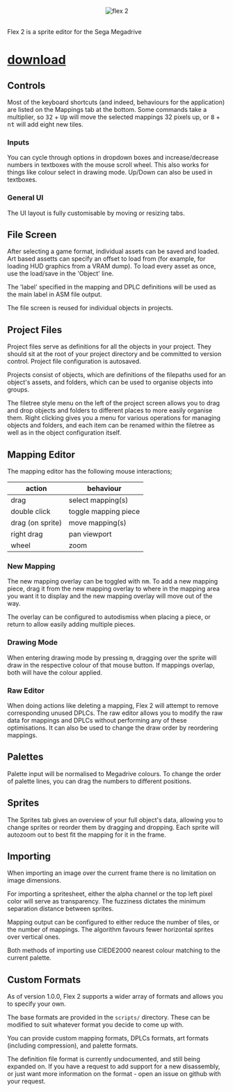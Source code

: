 <div align="center">
    <img src="https://i.imgur.com/NrHcaGC.png" alt="flex 2">
    <br>
</div>
<br>

Flex 2 is a sprite editor for the Sega Megadrive

# [download](https://github.com/kirjavascript/Flex2/releases)

[//]: # (__docs__)

## Controls

Most of the keyboard shortcuts (and indeed, behaviours for the application) are listed on the Mappings tab at the bottom. Some commands take a multiplier, so <kbd>32</kbd> + <kbd>Up</kbd> will move the selected mappings 32 pixels up, or <kbd>8</kbd> + <kbd>nt</kbd> will add eight new tiles.

### Inputs

You can cycle through options in dropdown boxes and increase/decrease numbers in textboxes with the mouse scroll wheel. This also works for things like colour select in drawing mode. Up/Down can also be used in textboxes.

### General UI

The UI layout is fully customisable by moving or resizing tabs.

## File Screen

After selecting a game format, individual assets can be saved and loaded. Art based assetts can specify an offset to load from (for example, for loading HUD graphics from a VRAM dump). To load every asset as once, use the load/save in the 'Object' line.

The 'label' specified in the mapping and DPLC definitions will be used as the main label in ASM file output.

The file screen is reused for individual objects in projects.

## Project Files

Project files serve as definitions for all the objects in your project. They should sit at the root of your project directory and be committed to version control. Project file configuration is autosaved.

Projects consist of objects, which are definitions of the filepaths used for an object's assets, and folders, which can be used to organise objects into groups.

The filetree style menu on the left of the project screen allows you to drag and drop objects and folders to different places to more easily organise them. Right clicking gives you a menu for various operations for managing objects and folders, and each item can be renamed within the filetree as well as in the object configuration itself.

## Mapping Editor

The mapping editor has the following mouse interactions;

| action | behaviour  |
|---|---|
| drag  | select mapping(s)  |
| double click | toggle mapping piece |
| drag (on sprite)  | move mapping(s)  |
| right drag | pan viewport |
| wheel | zoom |

### New Mapping

The new mapping overlay can be toggled with <kbd>nm</kbd>. To add a new mapping piece, drag it from the new mapping overlay to where in the mapping area you want it to display and the new mapping overlay will move out of the way.

The overlay can be configured to autodismiss when placing a piece, or return to allow easily adding multiple pieces.

### Drawing Mode

When entering drawing mode by pressing <kbd>m</kbd>, dragging over the sprite will draw in the respective colour of that mouse button. If mappings overlap, both will have the colour applied.

### Raw Editor

When doing actions like deleting a mapping, Flex 2 will attempt to remove corresponding unused DPLCs. The raw editor allows you to modify the raw data for mappings and DPLCs without performing any of these optimisations. It can also be used to change the draw order by reordering mappings.

## Palettes

Palette input will be normalised to Megadrive colours. To change the order of palette lines, you can drag the numbers to different positions.

## Sprites

The Sprites tab gives an overview of your full object's data, allowing you to change sprites or reorder them by dragging and dropping. Each sprite will autozoom out to best fit the mapping for it in the frame.

## Importing

When importing an image over the current frame there is no limitation on image dimensions.

For importing a spritesheet, either the alpha channel or the top left pixel color will serve as transparency. The fuzziness dictates the minimum separation distance between sprites.

Mapping output can be configured to either reduce the number of tiles, or the number of mappings. The algorithm favours fewer horizontal sprites over vertical ones.

Both methods of importing use CIEDE2000 nearest colour matching to the current palette.

## Custom Formats

As of version 1.0.0, Flex 2 supports a wider array of formats and allows you to specify your own. 

The base formats are provided in the `scripts/` directory. These can be modified to suit whatever format you decide to come up with.

You can provide custom mapping formats, DPLCs formats, art formats (including compression), and palette formats.

The definition file format is currently undocumented, and still being expanded on. If you have a request to add support for a new disassembly, or just want more information on the format - open an issue on github with your request.
